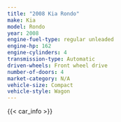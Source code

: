 ```yaml
---
title: "2008 Kia Rondo"
make: Kia
model: Rondo
year: 2008
engine-fuel-type: regular unleaded
engine-hp: 162
engine-cylinders: 4
transmission-type: Automatic
driven-wheels: Front wheel drive
number-of-doors: 4
market-category: N/A
vehicle-size: Compact
vehicle-style: Wagon
---
```


{{< car_info >}}
